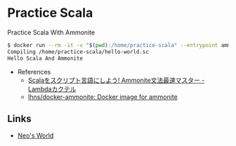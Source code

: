 # Practice Scala

Practice Scala With Ammonite

```bash
$ docker run --rm -it -v "$(pwd):/home/practice-scala" --entrypoint amm lolhens/ammonite:latest /home/practice-scala/hello-world.sc
Compiling /home/practice-scala/hello-world.sc
Hello Scala And Ammonite
```

- References
    - [Scalaをスクリプト言語にしよう! Ammonite文法最速マスター - Lambdaカクテル](https://blog.3qe.us/entry/2022/09/30/234301)
    - [lhns/docker-ammonite: Docker image for ammonite](https://github.com/lhns/docker-ammonite)


## Links

- [Neo's World](https://neos21.net/)
